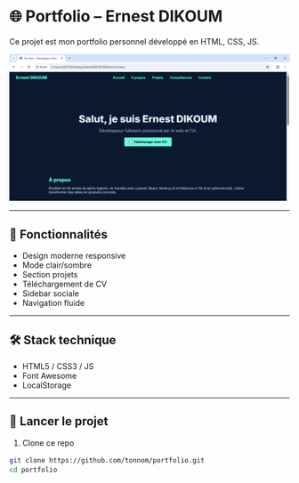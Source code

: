 # 🌐 Portfolio – Ernest DIKOUM

Ce projet est mon portfolio personnel développé en HTML, CSS, JS.

![screenshot](assets/screenshot.png)

---

## 🚀 Fonctionnalités

- Design moderne responsive
- Mode clair/sombre
- Section projets
- Téléchargement de CV
- Sidebar sociale
- Navigation fluide

---

## 🛠️ Stack technique

- HTML5 / CSS3 / JS
- Font Awesome
- LocalStorage

---

## 🔧 Lancer le projet

1. Clone ce repo

```bash
git clone https://github.com/tonnom/portfolio.git
cd portfolio

